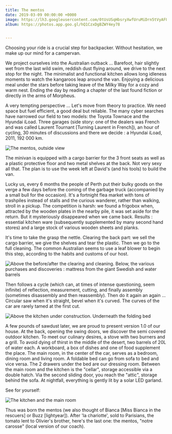 ```yaml
---
title: The mentos
date: 2019-03-09 00:00:00 +0000
image: https://lh3.googleusercontent.com/0tUsUSqHbsryXwfUruMiDrn5tVyAFUzHU6wzAAirNJC3OTJmhz2BRT0L_1xcn0Wt1RYD83XuWEuIoiZucjv8XqCduNN3ZBWvRv-bs7l28rXGuxkT2XgP-bK1tHZnjPobEYej7vddu5I
album: https://photos.app.goo.gl/hQ1CzxDgBZWY4ey78


---
```

Choosing your ride is a crucial step for backpacker. Without hesitation, we make up our mind for a campervan.

We project ourselves into the Australian outback ... Barefoot, hair slightly wet from the last wild swim, reddish dust flying around, we drive to the next stop for the night. The minimalist and functional kitchen allows long idleness moments to watch the kangaroos leap around the van. Enjoying a delicious meal under the stars before taking leave of the Milky Way for a cozy and warm nest. Ending the day by reading a chapter of the last found fiction or directly in the arms of Morpheus.

A very tempting perspective ... Let's move from theory to practice. We need space but fuel efficient, a good deal but reliable. The many cyber searches have narrowed our field to two models: the Toyota Townace and the Hyundai iLoad. Three garages (side story: one of the dealers was French and was called Laurent Tournant \[Turning Laurent in French\]), an hour of cycling, 30 minutes of discussions and there we decide : a Hyundai iLoad, 2011, 192 000 km.

![The mentos, outside view](https://lh3.googleusercontent.com/e0ypli9LQQP3SfKSKjimb3DD6IH_KYRAeMlOmVGP16ysAEiOBuKDysxgYhoWEgBi2nhpvDMgoDROJ-CZZ51GE3UAYcE9IG7vpeVAkbzXPxnoQ-ZbZmoNaCmlObkxeU7xppTw9KVQgX8)

The minivan is equipped with a cargo barrier for the 3 front seats as well as a plastic protective floor and two metal shelves at the back. Not very sexy all that. The plan is to use the week left at David's (and his tools) to build the van.

Lucky us, every 6 months the people of Perth put their bulky goods on the verge a few days before the coming of the garbage truck (accompanied by a small bull for the occasion). It's a fortnight flea market with tons of trashpiles instead of stalls and the curious wanderer, rather than walking, stroll in a pickup. The competition is harsh: we found a frigobox when, attracted by the wooden plates in the  nearby pile, it was set aside for the return. But it mysteriously disappeared when we came back. Results : essential kitchen ware (subsequently supplemented by many second hand stores) and a large stock of various wooden sheets and planks.

It's time to take the grasp the nettle. Clearing the back part: we sell the cargo barrier, we give the shelves and tear the plastic. Then we go to the full cleaning. The common Australian seems to use a leaf blower to begin this step, according to the habits and customs of our host.

![Above the before/after the clearing and cleaning. Below, the various purchases and discoveries : mattress from the giant Swedish and water barrels](https://lh3.googleusercontent.com/Vzn4BfbKNC1yjjL0lAZCBsR8PB98y0xaWSJmXYBA0KSJX_GosMRHONz8HXKfNnKuRUR1M8OHbkvOQyEOttY7juxV5A6YQhFEVWlkXNEr1IMgwOZUfXFJl4ImaEYkGOOwTBE30JuMOQU)

Then follows a cycle (which can, at times of intense questioning, seem infinite) of reflection, measurement, cutting, and finally assembly (sometimes disassembly and then reassembly). Then do it again an again ... Circular saw when it's straight, bevel when it's curved. The curves of the car are rarely tamed at the first cut.

![Above the kitchen under construction. Underneath the folding bed](https://lh3.googleusercontent.com/czYh-eNYCymG3eiSdSh9rN5uTj08D_pRY8B_FfZR1Gq_bJYcTFhTgM3TKgn_dc7WStJSz8Fo-vDa6GCmywude5hqR_Q6Q9brOrKo-h5tH1aLxxAFvlYzh--j3KSw8fWiQn1bftB4Ydg)

A few pounds of sawdust later, we are proud to present version 1.0 of our house. At the back, opening the swing doors, we discover the semi covered outdoor kitchen. To meet our culinary desires, a stove with two burners and a grill. To avoid dying of thirst in the middle of the desert, two barrels of 20L of water each. A workboard, a box of dishes and one of food supplement the place. The main room, in the center of the car, serves as a bedroom, dining room and living room. A foldable bed can go from sofa to bed and vice versa. The 2 drawers under the bed are our dressing room. Between the main room and the kitchen is the "cellar", storage accessible via a double hatch. Via the second sliding door, you reach the "attic", storage behind the sofa. At nightfall, everything is gently lit by a solar LED garland.

See for yourself:

![The kitchen and the main room](https://lh3.googleusercontent.com/Ew4m-yWBFtvKlAp9pTDkZzknR7MpHG_xlcOsXLBO5f2kZfPgZZGOhQPm8fOhKfiuk2v90evkyuSBUXLCNHpxDE6RpWP6Chx3OuWk0RKGajD1HCIIIBkP76t6cnw1WOeItClzUZBMj-w)

Thus was born the mentos (we also thought of Bianca \[Miss Bianca in the rescuers\] or Buzz \[lightyear\]). After 'la chariotte', sold to Parisians, the tomato lent to Olivier's brother, here's the last one:   the mentos, "notre carosse" (local version of our coach).
